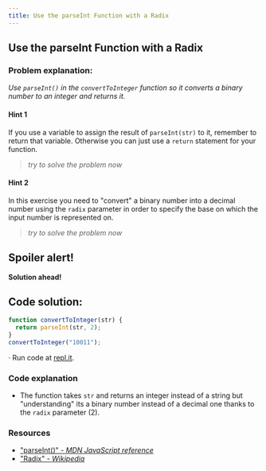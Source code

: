 ```yaml
---
title: Use the parseInt Function with a Radix
---
```

## Use the parseInt Function with a Radix


### Problem explanation:
_Use `parseInt()` in the `convertToInteger` function so it converts a binary number to an integer and returns it._

#### Hint 1
If you use a variable to assign the result of `parseInt(str)` to it, remember to return that variable. 
Otherwise you can just use a `return` statement for your function.
> _try to solve the problem now_
> 
#### Hint 2
In this exercise you need to "convert" a binary number into a decimal number using the `radix` parameter in order to specify the base on which the input number is represented on.
> _try to solve the problem now_

## Spoiler alert!

**Solution ahead!**

## Code solution:

```javascript
function convertToInteger(str) {
  return parseInt(str, 2);
}
convertToInteger("10011");
```
·  Run code at [repl.it](https://repl.it/@AdrianSkar/Basic-JS-Use-parseInt-with-radix).

### Code explanation
- The function takes `str` and returns an integer instead of a string but "understanding" its a binary number instead of a decimal one thanks to the `radix` parameter (2).


### Resources

- ["parseInt()" - *MDN JavaScript reference*](https://developer.mozilla.org/en-US/docs/Web/JavaScript/Reference/Global_Objects/parseInt)
- ["Radix" - *Wikipedia*](https://en.wikipedia.org/wiki/Radix)




<!--stackedit_data:
eyJoaXN0b3J5IjpbNjA2NzM3NzUzLDg1ODEzODAwLDEwMTE4OD
ExOTUsMTA2NTg3MzA5Nyw0NjMzMjAyNjgsMTkxMjUzNTQ0Mywt
NTkzODcyMDUyLC02Mzk1MzU5MjAsNTc4MjUwMDAwLC0zNjE1MT
MyMTgsLTE2Mjk1NjEwNTksLTE2MzU3MDc1MzEsLTUxNzIyMzYz
NSw2ODU2NzUxNDksLTgyNTMwNTQ4LC0xOTM0ODkzMjUsMjA1Mj
k5NTg2MCwxNTYxMDAxNzU3LDE4Mzc1NTIyOTMsLTExNTAxMzMy
NjddfQ==
-->